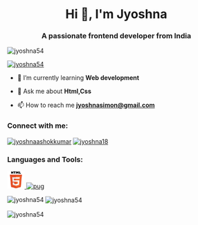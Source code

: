 <h1 align="center">Hi 👋, I'm Jyoshna</h1>
<h3 align="center">A passionate frontend developer from India</h3>

<p align="left"> <img src="https://komarev.com/ghpvc/?username=jyoshna54&label=Profile%20views&color=0e75b6&style=flat" alt="jyoshna54" /> </p>

<p align="left"> <a href="https://github.com/ryo-ma/github-profile-trophy"><img src="https://github-profile-trophy.vercel.app/?username=jyoshna54" alt="jyoshna54" /></a> </p>

- 🌱 I’m currently learning **Web development**

- 💬 Ask me about **Html,Css**

- 📫 How to reach me **jyoshnasimon@gmail.com**

<h3 align="left">Connect with me:</h3>
<p align="left">
<a href="https://linkedin.com/in/jyoshnaashokkumar" target="blank"><img align="center" src="https://raw.githubusercontent.com/rahuldkjain/github-profile-readme-generator/master/src/images/icons/Social/linked-in-alt.svg" alt="jyoshnaashokkumar" height="30" width="40" /></a>
<a href="https://instagram.com/jyoshna18" target="blank"><img align="center" src="https://raw.githubusercontent.com/rahuldkjain/github-profile-readme-generator/master/src/images/icons/Social/instagram.svg" alt="jyoshna18" height="30" width="40" /></a>
</p>

<h3 align="left">Languages and Tools:</h3>
<p align="left"> <a href="https://www.w3.org/html/" target="_blank" rel="noreferrer"> <img src="https://raw.githubusercontent.com/devicons/devicon/master/icons/html5/html5-original-wordmark.svg" alt="html5" width="40" height="40"/> </a> <a href="https://pugjs.org" target="_blank" rel="noreferrer"> <img src="https://cdn.worldvectorlogo.com/logos/pug.svg" alt="pug" width="40" height="40"/> </a> </p>

<p><img align="left" src="https://github-readme-stats.vercel.app/api/top-langs?username=jyoshna54&show_icons=true&locale=en&layout=compact" alt="jyoshna54" /></p>

<p>&nbsp;<img align="center" src="https://github-readme-stats.vercel.app/api?username=jyoshna54&show_icons=true&locale=en" alt="jyoshna54" /></p>

<p><img align="center" src="https://github-readme-streak-stats.herokuapp.com/?user=jyoshna54&" alt="jyoshna54" /></p>
